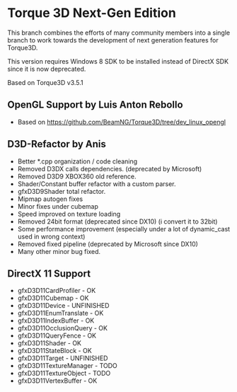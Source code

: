 Torque 3D Next-Gen Edition
==============

This branch combines the efforts of many community members into a single branch to work towards the development of next generation features for Torque3D. 

This version requires Windows 8 SDK to be installed instead of DirectX SDK since it is now deprecated.

Based on Torque3D v3.5.1

OpenGL Support by Luis Anton Rebollo
----------------
* Based on https://github.com/BeamNG/Torque3D/tree/dev_linux_opengl

D3D-Refactor by Anis
----------------

* Better *.cpp organization / code cleaning
* Removed D3DX calls dependencies. (deprecated by Microsoft)
* Removed D3D9 XBOX360 old reference.
* Shader/Constant buffer refactor with a custom parser.
* gfxD3D9Shader total refactor.
* Mipmap autogen fixes
* Minor fixes under cubemap
* Speed improved on texture loading
* Removed 24bit format (deprecated since DX10) (i convert it to 32bit) 
* Some performance improvement (especially under a lot of dynamic_cast used in wrong context)
* Removed fixed pipeline (deprecated by Microsoft since DX10)
* Many other minor bug fixed.

DirectX 11 Support
----------------

* gfxD3D11CardProfiler - OK
* gfxD3D11Cubemap - OK
* gfxD3D11Device - UNFINISHED
* gfxD3D11EnumTranslate - OK
* gfxD3D11IndexBuffer - OK
* gfxD3D11OcclusionQuery - OK
* gfxD3D11QueryFence - OK
* gfxD3D11Shader - OK
* gfxD3D11StateBlock - OK
* gfxD3D11Target - UNFINISHED
* gfxD3D11TextureManager - TODO
* gfxD3D11TextureObject - TODO
* gfxD3D11VertexBuffer - OK
